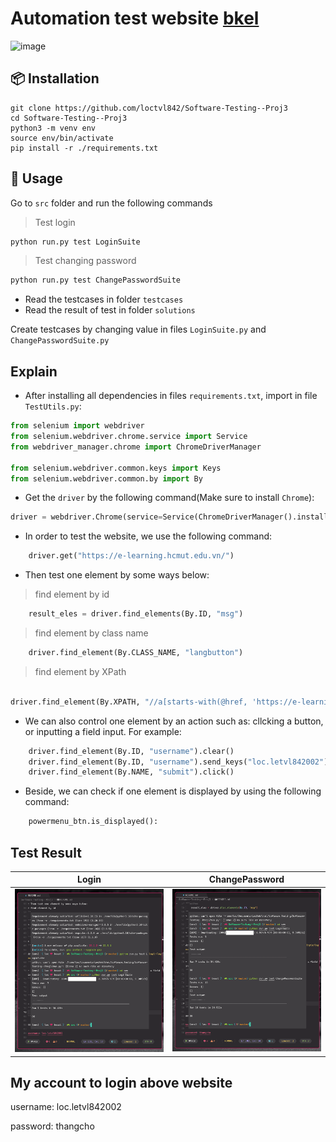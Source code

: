 # Automation test website [bkel](https://e-learning.hcmut.edu.vn/)


![image](./selenium.gif)

## 📦 Installation

```
git clone https://github.com/loctvl842/Software-Testing--Proj3
cd Software-Testing--Proj3
python3 -m venv env
source env/bin/activate
pip install -r ./requirements.txt
```

## 🚀 Usage

Go to `src` folder and run the following commands

> Test login
```sh
python run.py test LoginSuite
```

> Test changing password
```sh
python run.py test ChangePasswordSuite
```

- Read the testcases in folder `testcases`
- Read the result of test in folder `solutions`

Create testcases by changing value in files `LoginSuite.py` and `ChangePasswordSuite.py`

## Explain
- After installing all dependencies in files `requirements.txt`, import in file `TestUtils.py`:
```python
from selenium import webdriver
from selenium.webdriver.chrome.service import Service
from webdriver_manager.chrome import ChromeDriverManager

from selenium.webdriver.common.keys import Keys
from selenium.webdriver.common.by import By
```

- Get the `driver` by the following command(Make sure to install `Chrome`):
```python
driver = webdriver.Chrome(service=Service(ChromeDriverManager().install()))
```

- In order to test the website, we use the following command:
```python
    driver.get("https://e-learning.hcmut.edu.vn/")
```
- Then test one element by some ways below:
> find element by id
```python
    result_eles = driver.find_elements(By.ID, "msg")
```
> find element by class name
```python
    driver.find_element(By.CLASS_NAME, "langbutton")
```
> find element by XPath
```python

driver.find_element(By.XPATH, "//a[starts-with(@href, 'https://e-learning.hcmut.edu.vn/login/logout.php')]")
```

- We can also control one element by an action such as: cllcking a button, or inputting a field input. For example:
```python
    driver.find_element(By.ID, "username").clear()
    driver.find_element(By.ID, "username").send_keys("loc.letvl842002")
    driver.find_element(By.NAME, "submit").click()
```

- Beside, we can check if one element is displayed by using the following command:
```python
    powermenu_btn.is_displayed():
```

<style>
td {
    width: 50%;
}
</style>

## Test Result

|Login|ChangePassword|
|--|--|
|![login](./results/Login.png)|![ChangePassword](./results/changepassword.png)|

## My account to login above website

username: loc.letvl842002

password: thangcho
